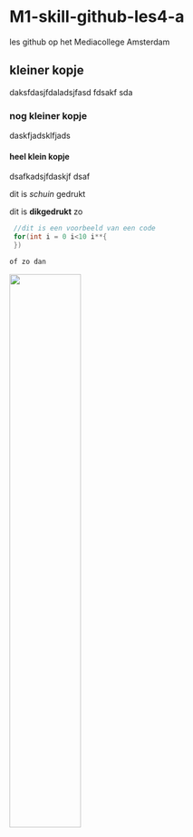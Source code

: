 # M1-skill-github-les4-a
les github op het Mediacollege Amsterdam

## kleiner kopje
daksfdasjfdaladsjfasd fdsakf sda

### nog kleiner kopje

daskfjadsklfjads 

#### heel klein kopje

dsafkadsjfdaskjf dsaf


dit is *schuin* gedrukt

dit is **dikgedrukt** zo 

``` cs
 //dit is een voorbeeld van een code
 for(int i = 0 i<10 i**{
 })
 ````

```` html
of zo dan
````

<img src="images/icon.png" width="50%">
